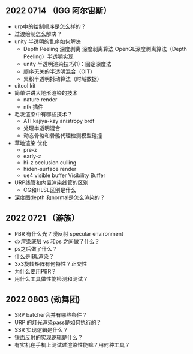 ## 2022 0714 （IGG 阿尔宙斯）
- urp中的绘制顺序是怎么样的？
- 过渡绘制怎么解决？
- unity 半透明的乱序如何解决
    - Depth Peeling 深度剥离 深度剥离算法 OpenGL深度剥离算法（Depth Peeling）半透明实现
    - unity 半透明渲染技巧(1)：固定深度法
    - 顺序无关的半透明混合（OIT）
    - 累积半透明抖动算法（时域数据）
- uitool kit
- 简单讲讲大地形渲染的技术
    - nature render
    - ntk 插件
- 毛发渲染中有哪些技术？
    - ATI kajiya-kay anistropy brdf
    - 处理半透明混合
    - 动态骨骼和骨骼代理检测模型碰撞
- 草地渲染 优化
    - pre-z
    - early-z
    - hi-z occlusion culling
    - hiden-surface render
    - ue4 visible buffer Visibility Buffer 
- URP线管和内置渲染线管的区别
    - CG和HLSL区别是什么
- 深度图depth 和normal是怎么渲染的？

## 2022 0721 （游族）
- PBR 有什么光？漫反射 specular environment
- dx渲染底层 vs 和ps 之间做了什么？
- ps之后做了什么？
- 什么是IBL渲染？
- 3x3旋转矩阵有何特性？正交性
- 为什么要用PBR？
- 用什么工具做性能检测和测试？

## 2022 0803 (劲舞团)
- SRP batcher合并有哪些条件？
- URP 的灯光渲染pass是如何执行的？
- SSR 实现逻辑是什么？
- 镜面反射的实现逻辑是什么？
- 有实机在手机上测试过渲染性能嘛？用何种工具？
